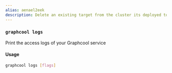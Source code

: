 ```yaml
---
alias: aenael2eek
description: Delete an existing target from the cluster its deployed to
---
```


### `graphcool logs`

Print the access logs of your Graphcool service

#### Usage

```sh
graphcool logs [flags]
```
